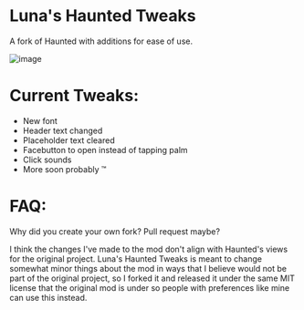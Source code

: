 # Luna's Haunted Tweaks
A fork of Haunted with additions for ease of use.

![image](https://github.com/lunakittyyy/LunasHauntedTweaks/assets/17483712/52361948-f922-4810-b7ff-d2a9d13d3b5a)


# Current Tweaks:
- New font
- Header text changed
- Placeholder text cleared
- Facebutton to open instead of tapping palm
- Click sounds
- More soon probably :tm:

# FAQ:
Why did you create your own fork? Pull request maybe?

I think the changes I've made to the mod don't align with Haunted's views for the original project. Luna's Haunted Tweaks is meant to change somewhat minor things about the mod in ways that I believe would not be part of the original project, so I forked it and released it under the same MIT license that the original mod is under so people with preferences like mine can use this instead.
